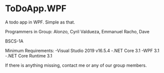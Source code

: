 # ToDoApp.WPF
A todo app in WPF. Simple as that.

Programmers in Group:
Alonzo, Cyril
Valdueza, Emmanuel
Racho, Dave

BSCS-1A

Minimum Requirements:
-Visual Studio 2019 v16.5.4
-.NET Core 3.1
-WPF 3.1
-.NET Core Runtime 3.1

If there is anything missing, contact me or any of our group members.
